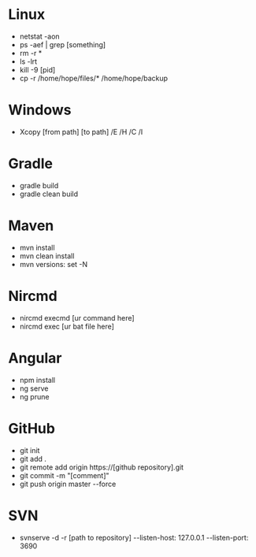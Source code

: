# Linux
- netstat -aon
- ps -aef | grep [something]
- rm -r *
- ls -lrt
- kill -9 [pid]
- cp -r /home/hope/files/* /home/hope/backup

# Windows
- Xcopy [from path] [to path] /E /H /C /I

# Gradle
- gradle build
- gradle clean build

# Maven
- mvn install
- mvn clean install
- mvn versions: set -N

# Nircmd
- nircmd execmd [ur command here]
- nircmd exec [ur bat file here]

# Angular
- npm install
- ng serve
- ng prune

# GitHub
- git init
- git add .
- git remote add origin https://[github repository].git
- git commit -m "[comment]"
- git push origin master --force

# SVN
- svnserve -d -r [path to repository] --listen-host: 127.0.0.1 --listen-port: 3690
